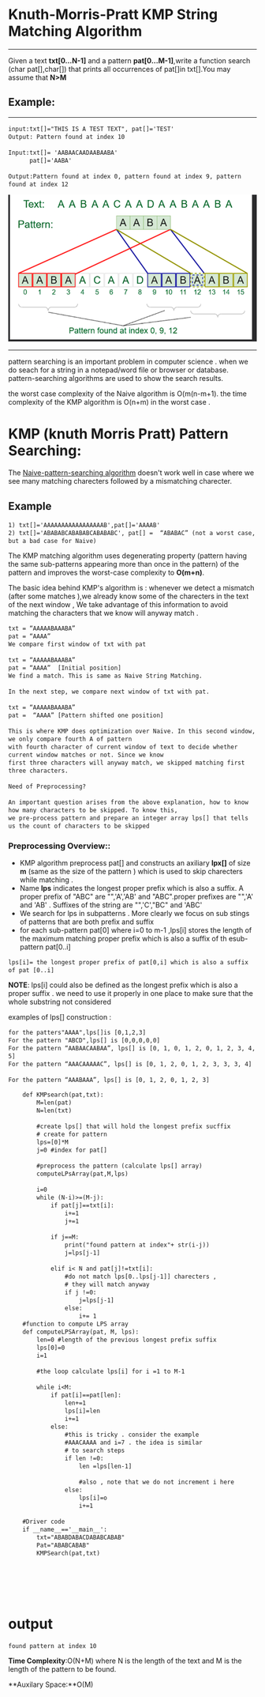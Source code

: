 # Knuth-Morris-Pratt KMP String Matching Algorithm
------


Given a text **txt[0...N-1]** and a pattern **pat[0...M-1]**,write a function search (char pat[],char[]) that prints all occurrences of pat[]in txt[].You may assume that **N>M** 

## Example:
-----------
```
input:txt[]="THIS IS A TEST TEXT", pat[]='TEST'
Output: Pattern found at index 10

Input:txt[]= 'AABAACAADAABAABA'
      pat[]='AABA'

Output:Pattern found at index 0, pattern found at index 9, pattern found at index 12
```
![Alt text](image.png)


-----
pattern searching is an important problem in computer science . when we do seach for a string in a notepad/word file or browser or database. 
pattern-searching algorithms are used to show the search results. 

the worst case complexity of the Naive algorithm is O(m(n-m+1).
the time complexity of the KMP algorithm is O(n+m) in the worst case . 

# KMP (knuth Morris Pratt) Pattern Searching:
The <u>Naive-pattern-searching algorithm</u> doesn't work well in case where we see many matching charecters followed by a mismatching charecter. 

## Example
```
1) txt[]='AAAAAAAAAAAAAAAAAB',pat[]='AAAAB'
2) txt[]='ABABABCABABABCABABABC', pat[] =  “ABABAC” (not a worst case, but a bad case for Naive)

```

The KMP matching algorithm uses degenerating property (pattern having the same sub-patterns appearing more than once in the pattern) of the pattern and improves the worst-case complexity to **O(m+n)**.

The basic idea behind KMP's algorithm is : whenever we detect a mismatch (after some matches ),we already know some of the charecters in the text of the next window , We take advantage of this information to avoid matching the characters that we know will anyway match . 


```
txt = “AAAAABAAABA” 
pat = “AAAA”
We compare first window of txt with pat

txt = “AAAAABAAABA” 
pat = “AAAA”  [Initial position]
We find a match. This is same as Naive String Matching.

In the next step, we compare next window of txt with pat.

txt = “AAAAABAAABA” 
pat =  “AAAA” [Pattern shifted one position]

This is where KMP does optimization over Naive. In this second window, we only compare fourth A of pattern
with fourth character of current window of text to decide whether current window matches or not. Since we know 
first three characters will anyway match, we skipped matching first three characters. 

Need of Preprocessing?

An important question arises from the above explanation, how to know how many characters to be skipped. To know this, 
we pre-process pattern and prepare an integer array lps[] that tells us the count of characters to be skipped
```


### Preprocessing Overview::

* KMP algorithm preprocess pat[] and constructs an axiliary **lpx[]** of size **m** (same as the size of the pattern ) which is used to skip charecters while matching .
* Name **lps** indicates the longest proper prefix which is also a suffix. A proper prefix of "ABC" are "",'A','AB' and "ABC".proper prefixes are "",'A' and 'AB' . Suffixes of the string are "",'C',"BC" and 'ABC'
* We search for lps in subpatterns . More clearly we focus on sub stings of patterns that are both prefix and suffix 
* for each sub-pattern pat[0] where i=0 to m-1 ,lps[i] stores the length of the maximum matching proper prefix which is also a suffix of th esub-pattern pat[0..i]

```
lps[i]= the longest proper prefix of pat[0,i] which is also a suffix of pat [0..i]

```
**NOTE**: lps[i] could also be defined as the longest prefix which is also a proper suffix . we need to use it properly in one place to make sure that the whole substring not considered 

examples of lps[] construction :
```
for the patters"AAAA",lps[]is [0,1,2,3]
For the pattern "ABCD",lps[] is [0,0,0,0,0]
For the pattern “AABAACAABAA”, lps[] is [0, 1, 0, 1, 2, 0, 1, 2, 3, 4, 5]
For the pattern “AAACAAAAAC”, lps[] is [0, 1, 2, 0, 1, 2, 3, 3, 3, 4] 

For the pattern “AAABAAA”, lps[] is [0, 1, 2, 0, 1, 2, 3]
```
```
    def KMPsearch(pat,txt):
        M=len(pat)
        N=len(txt)

        #create lps[] that will hold the longest prefix sucffix 
        # create for pattern
        lps=[0]*M
        j=0 #index for pat[]

        #preprocess the pattern (calculate lps[] array)
        computeLPsArray(pat,M,lps)

        i=0
        while (N-i)>=(M-j):
            if pat[j]==txt[i]:
                i+=1
                j+=1
            
            if j==M:
                print("found pattern at index"+ str(i-j))
                j=lps[j-1]
            
            elif i< N and pat[j]!=txt[i]:
                #do not match lps[0..lps[j-1]] charecters , 
                # they will match anyway 
                if j !=0:
                    j=lps[j-1]
                else:
                    i+= 1
    #function to compute LPS array
    def computeLPSArray(pat, M, lps):
        len=0 #length of the previous longest prefix suffix
        lps[0]=0
        i=1

        #the loop calculate lps[i] for i =1 to M-1

        while i<M:
            if pat[i]==pat[len]:
                len+=1
                lps[i]=len
                i+=1
            else:
                #this is tricky . consider the example 
                #AAACAAAA and i=7 . the idea is similar 
                # to search steps
                if len !=0:
                    len =lps[len-1]

                    #also , note that we do not increment i here 
                else:
                    lps[i]=o
                    i+=1

    #Driver code 
    if __name__=='__main__':
        txt="ABABDABACDABABCABAB"
        Pat="ABABCABAB"
        KMPSearch(pat,txt)






```


# output
```
found pattern at index 10

```

**Time Complexity**:O(N+M) where N is the length of the text and M is the length of the pattern to be found. 

**Auxilary Space:**O(M)


